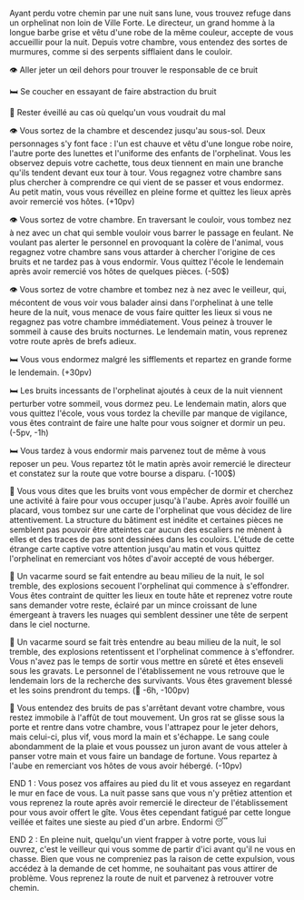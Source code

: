 Ayant perdu votre chemin par une nuit sans lune, vous trouvez refuge dans un orphelinat non loin de Ville Forte. Le directeur, un grand homme à la longue barbe grise et vêtu d'une robe de la même couleur, accepte de vous accueillir pour la nuit. Depuis votre chambre, vous entendez des sortes de murmures, comme si des serpents sifflaient dans le couloir.

👁️ Aller jeter un œil dehors pour trouver le responsable de ce bruit

🛏️ Se coucher en essayant de faire abstraction du bruit

🚪 Rester éveillé au cas où quelqu'un vous voudrait du mal


👁️ Vous sortez de la chambre et descendez jusqu'au sous-sol. Deux personnages s'y font face : l'un est chauve et vêtu d'une longue robe noire, l'autre porte des lunettes et l'uniforme des enfants de l'orphelinat. Vous les observez depuis votre cachette, tous deux tiennent en main une branche qu'ils tendent devant eux tour à tour. Vous regagnez votre chambre sans plus chercher à comprendre ce qui vient de se passer et vous endormez. Au petit matin, vous vous réveillez en pleine forme et quittez les lieux après avoir remercié vos hôtes. (+10pv)

👁️ Vous sortez de votre chambre. En traversant le couloir, vous tombez nez à nez avec un chat qui semble vouloir vous barrer le passage en feulant. Ne voulant pas alerter le personnel en provoquant la colère de l'animal, vous regagnez votre chambre sans vous attarder à chercher l'origine de ces bruits et ne tardez pas à vous endormir. Vous quittez l'école le lendemain après avoir remercié vos hôtes de quelques pièces. (-50$)

👁️ Vous sortez de votre chambre et tombez nez à nez avec le veilleur, qui, mécontent de vous voir vous balader ainsi dans l'orphelinat à une telle heure de la nuit, vous menace de vous faire quitter les lieux si vous ne regagnez pas votre chambre immédiatement. Vous peinez à trouver le sommeil à cause des bruits nocturnes. Le lendemain matin, vous reprenez votre route après de brefs adieux.


🛏️ Vous vous endormez malgré les sifflements et repartez en grande forme le lendemain. (+30pv)

🛏️ Les bruits incessants de l'orphelinat ajoutés à ceux de la nuit viennent perturber votre sommeil, vous dormez peu. Le lendemain matin, alors que vous quittez l'école, vous vous tordez la cheville par manque de vigilance, vous êtes contraint de faire une halte pour vous soigner et dormir un peu. (-5pv, -1h)

🛏️ Vous tardez à vous endormir mais parvenez tout de même à vous reposer un peu. Vous repartez tôt le matin après avoir remercié le directeur et constatez sur la route que votre bourse a disparu. (-100$)

🚪 Vous vous dites que les bruits vont vous empêcher de dormir et cherchez une activité à faire pour vous occuper jusqu'à l'aube. Après avoir fouillé un placard, vous tombez sur une carte de l'orphelinat que vous décidez de lire attentivement. La structure du bâtiment est inédite et certaines pièces ne semblent pas pouvoir être atteintes car aucun des escaliers ne mènent à elles et des traces de pas sont dessinées dans les couloirs. L'étude de cette étrange carte captive votre attention jusqu'au matin et vous quittez l'orphelinat en remerciant vos hôtes d'avoir accepté de vous héberger.

🚪 Un vacarme sourd se fait entendre au beau milieu de la nuit, le sol tremble, des explosions secouent l'orphelinat qui commence à s'effondrer. Vous êtes contraint de quitter les lieux en toute hâte et reprenez votre route sans demander votre reste, éclairé par un mince croissant de lune émergeant à travers les nuages qui semblent dessiner une tête de serpent dans le ciel nocturne.

🚪 Un vacarme sourd se fait très entendre au beau milieu de la nuit, le sol tremble, des explosions retentissent et l'orphelinat commence à s'effondrer. Vous n'avez pas le temps de sortir vous mettre en sûreté et êtes enseveli sous les gravats. Le personnel de l'établissement ne vous retrouve que le lendemain lors de la recherche des survivants. Vous êtes gravement blessé et les soins prendront du temps. (🤕 -6h, -100pv)

🚪 Vous entendez des bruits de pas s'arrêtant devant votre chambre, vous restez immobile à l'affût de tout mouvement. Un gros rat se glisse sous la porte et rentre dans votre chambre, vous l'attrapez pour le jeter dehors, mais celui-ci, plus vif, vous mord la main et s'échappe. Le sang coule abondamment de la plaie et vous poussez un juron avant de vous atteler à panser votre main et vous faire un bandage de fortune. Vous repartez à l'aube en remerciant vos hôtes de vous avoir hébergé. (-10pv)


END 1 : Vous posez vos affaires au pied du lit et vous asseyez en regardant le mur en face de vous. La nuit passe sans que vous n'y prêtiez attention et vous reprenez la route après avoir remercié le directeur de l'établissement pour vous avoir offert le gîte. Vous êtes cependant fatigué par cette longue veillée et faites une sieste au pied d'un arbre.
Endormi 😴

END 2 : En pleine nuit, quelqu'un vient frapper à votre porte, vous lui ouvrez, c'est le veilleur qui vous somme de partir d'ici avant qu'il ne vous en chasse. Bien que vous ne compreniez pas la raison de cette expulsion, vous accédez à la demande de cet homme, ne souhaitant pas vous attirer de problème. Vous reprenez la route de nuit et parvenez à retrouver votre chemin.
